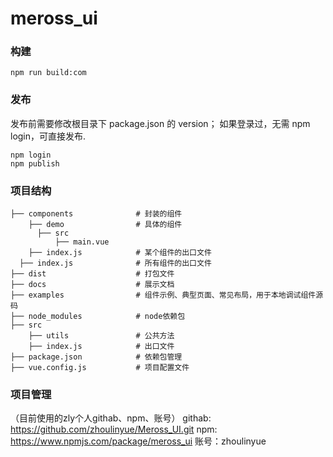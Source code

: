 # meross_ui

### 构建
```
npm run build:com
```
### 发布

发布前需要修改根目录下 package.json 的 version；
如果登录过，无需 npm login，可直接发布.

```
npm login
npm publish
```

### 项目结构
```
├── components              # 封装的组件
    ├── demo                # 具体的组件
      ├── src
          ├── main.vue            
    ├── index.js            # 某个组件的出口文件
  ├── index.js              # 所有组件的出口文件
├── dist                    # 打包文件
├── docs                    # 展示文档
├── examples                # 组件示例、典型页面、常见布局，用于本地调试组件源码
├── node_modules            # node依赖包
├── src
    ├── utils               # 公共方法
    ├── index.js            # 出口文件
├── package.json            # 依赖包管理
├── vue.config.js           # 项目配置文件

```

### 项目管理
 （目前使用的zly个人githab、npm、账号）
githab: https://github.com/zhoulinyue/Meross_UI.git
npm: https://www.npmjs.com/package/meross_ui
账号：zhoulinyue